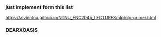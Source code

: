 ### just implement form this list  
https://alvinntnu.github.io/NTNU_ENC2045_LECTURES/nlp/nlp-primer.html
### DEARXOASIS
 
